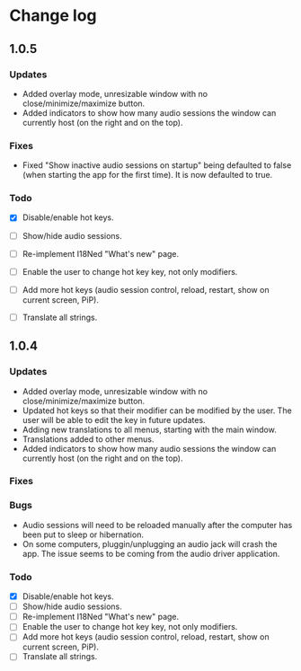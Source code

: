 # Change log

## 1.0.5
### Updates
- Added overlay mode, unresizable window with no close/minimize/maximize button.
- Added indicators to show how many audio sessions the window can currently host (on the right and on the top).

### Fixes
- Fixed "Show inactive audio sessions on startup" being defaulted to false (when starting the app for the first time). It is now defaulted to true.

### Todo
- [x] Disable/enable hot keys.
- [ ] Show/hide audio sessions.
- [ ] Re-implement I18Ned "What's new" page.
- [ ] Enable the user to change hot key key, not only modifiers.
- [ ] Add more hot keys (audio session control, reload, restart, show on current screen, PiP).
- [ ] Translate all strings.


## 1.0.4
### Updates
- Added overlay mode, unresizable window with no close/minimize/maximize button.
- Updated hot keys so that their modifier can be modified by the user. The user will be able to edit the key in future updates.
- Adding new translations to all menus, starting with the main window.
- Translations added to other menus.
- Added indicators to show how many audio sessions the window can currently host (on the right and on the top).

### Fixes

### Bugs
- Audio sessions will need to be reloaded manually after the computer has been put to sleep or hibernation.
- On some computers, pluggin/unplugging an audio jack will crash the app. The issue seems to be coming from the audio driver application.

### Todo
- [x] Disable/enable hot keys.
- [ ] Show/hide audio sessions.
- [ ] Re-implement I18Ned "What's new" page.
- [ ] Enable the user to change hot key key, not only modifiers.
- [ ] Add more hot keys (audio session control, reload, restart, show on current screen, PiP).
- [ ] Translate all strings.